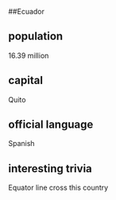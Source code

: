 ##Ecuador
## population
16.39 million

## capital
Quito
 
## official language
Spanish

## interesting trivia
Equator line cross this country



